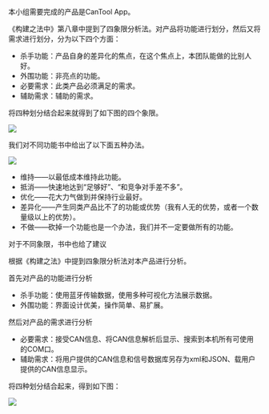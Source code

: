 本小组需要完成的产品是CanTool App。

《构建之法中》第八章中提到了四象限分析法。对产品将功能进行划分，然后又将需求进行划分，分为以下四个方面：

- 杀手功能：产品自身的差异化的焦点，在这个焦点上，本团队能做的比别人好。
- 外围功能：非亮点的功能。
- 必要需求：此类产品必须满足的需求。
- 辅助需求：辅助的需求。

将四种划分结合起来就得到了如下图的四个象限。

![](http://images2017.cnblogs.com/blog/1237492/201710/1237492-20171015145959137-481654188.png)

我们对不同功能书中给出了以下面五种办法。

![](http://images2017.cnblogs.com/blog/1237492/201710/1237492-20171015150218137-332888876.png)

- 维持——以最低成本维持此功能。
- 抵消——快速地达到“足够好”、“和竞争对手差不多”。
- 优化——花大力气做到并保持行业最好。
- 差异化——产生同类产品比不了的功能或优势（我有人无的优势，或者一个数量级以上的优势）。
- 不做——砍掉一个功能也是一个办法，我们并不一定要做所有的功能。

对于不同象限，书中也给了建议

根据《构建之法》中提到四象限分析法对本产品进行分析。

首先对产品的功能进行分析

- 杀手功能：使用蓝牙传输数据，使用多种可视化方法展示数据。
- 外围功能：界面设计优美，操作简单、易扩展。

然后对产品的需求进行分析

- 必要需求：接受CAN信息、将CAN信息解析后显示、搜索到本机所有可使用的COM口。
- 辅助需求：将用户提供的CAN信息和信号数据库另存为xml和JSON、载用户提供的CAN信息显示。

将四种划分结合起来，得到如下图：


![](http://images2017.cnblogs.com/blog/1237492/201710/1237492-20171015144526840-1505304779.png)

